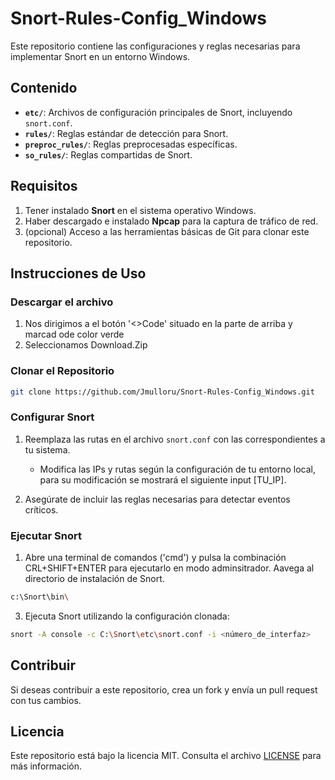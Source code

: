 # Snort-Rules-Config_Windows

Este repositorio contiene las configuraciones y reglas necesarias para implementar Snort en un entorno Windows.

## Contenido

- **`etc/`**: Archivos de configuración principales de Snort, incluyendo `snort.conf`.
- **`rules/`**: Reglas estándar de detección para Snort.
- **`preproc_rules/`**: Reglas preprocesadas específicas.
- **`so_rules/`**: Reglas compartidas de Snort.

## Requisitos

1. Tener instalado **Snort** en el sistema operativo Windows.
2. Haber descargado e instalado **Npcap** para la captura de tráfico de red.
3. (opcional) Acceso a las herramientas básicas de Git para clonar este repositorio.

## Instrucciones de Uso
### Descargar el archivo 

1. Nos dirigimos a el botón '<>Code' situado en la parte de arriba y marcad ode color verde
2. Seleccionamos Download.Zip 

### Clonar el Repositorio

```bash
git clone https://github.com/Jmulloru/Snort-Rules-Config_Windows.git
```

### Configurar Snort

1. Reemplaza las rutas en el archivo `snort.conf` con las correspondientes a tu sistema.
   - Modifica las IPs y rutas según la configuración de tu entorno local, para su modificación se mostrará el siguiente input [TU_IP].

2. Asegúrate de incluir las reglas necesarias para detectar eventos críticos.

### Ejecutar Snort

1. Abre una terminal de comandos ('cmd') y pulsa la combinación CRL+SHIFT+ENTER para ejecutarlo en modo adminsitrador.
   Aavega al directorio de instalación de Snort.

```bash
c:\Snort\bin\
```

3. Ejecuta Snort utilizando la configuración clonada:

```bash
snort -A console -c C:\Snort\etc\snort.conf -i <número_de_interfaz>
```

## Contribuir

Si deseas contribuir a este repositorio, crea un fork y envía un pull request con tus cambios.

## Licencia

Este repositorio está bajo la licencia MIT. Consulta el archivo [LICENSE](./LICENSE) para más información.
